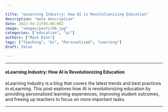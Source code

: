 ```yaml
---

title: "eLearning Industry: How AI is Revolutionizing Education"
description: "meta description"
date: 2023-04-21T05:00:00Z
image: "images/posts/b6.jpg"
categories: ["education", "ai"]
authors: ["Mark Dinn"]
tags: ["Teaching", "Ai", "Personalized", "Learning"]
draft: false

---
```


---

#### eLearning Industry: How AI is Revolutionizing Education

eLearning Industry is a blog that covers the latest trends and best practices in eLearning. This post explores how AI is revolutionizing education by providing personalized learning experiences, improving student outcomes, and freeing up teachers to focus on more important tasks.




---

